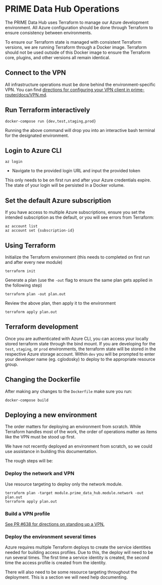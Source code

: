 # PRIME Data Hub Operations

The PRIME Data Hub uses Terraform to manage our Azure development environment. All Azure configuration should be done through Terraform to ensure consistency between environments.

To ensure our Terraform state is managed with consistent Terraform versions, we are running Terraform through a Docker image. Terraform should not be used outside of this Docker image to ensure the Terraform core, plugins, and other versions all remain identical.


## Connect to the VPN

All infrastructure operations must be done behind the environment-specific VPN. You can find [directions for configuring your VPN client in prime-router/docs/VPN.md](https://github.com/CDCgov/prime-data-hub/blob/master/prime-router/docs/vpn.md).


## Run Terraform interactively

```
docker-compose run {dev,test,staging,prod}
```

Running the above command will drop you into an interactive bash terminal for the designated environment.


## Login to Azure CLI

```
az login
```

- Navigate to the provided login URL and input the provided token

This only needs to be on first run and after your Azure credentials expire. The state of your login will be persisted in a Docker volume.


## Set the default Azure subscription

If you have access to multiple Azure subscriptions, ensure you set the intended subscription as the default, or you will see errors from Terraform:

```
az account list
az account set {subscription-id}
```


## Using Terraform

Initialize the Terraform environment (this needs to completed on first run and after every new module)

```
terraform init
```

Generate a plan (use the  `-out` flag to ensure the same plan gets applied in the following step)

```
terraform plan -out plan.out
```

Review the above plan, then apply it to the environment

```
terraform apply plan.out
```


## Terraform development

Once you are authenticated with Azure CLI, you can access your locally stored terraform state through the bind mount.  If you are developing for the `test`, `staging`, or `prod` environments, the terraform state will be stored in the respective Azure storage account. Within `dev` you will be prompted to enter your developer name (eg. cglodosky) to deploy to the appropriate resource group.


## Changing the Dockerfile

After making any changes to the `Dockerfile` make sure you run:

```
docker-compose build
```


## Deploying a new environment

The order matters for deploying an environment from scratch. While Terraform handles most of the work, the order of operations matter as items like the VPN must be stood up first.

We have not recently deployed an environment from scratch, so we could use assistance in building this documentation.

The rough steps will be:

### Deploy the network and VPN

Use resource targeting to deploy only the network module.

```
terraform plan -target module.prime_data_hub.module.network -out plan.out
terraform apply plan.out
```

### Build a VPN profile

[See PR #638 for directions on standing up a VPN.](https://github.com/CDCgov/prime-data-hub/pull/638)

### Deploy the environment several times

Azure requires multiple Terraform deploys to create the service identities needed for building access profiles. Due to this, the deploy will need to be run several times. The first time a service identity is created, the second time the access profile is created from the identity.

There will also need to be some resource targeting throughout the deployment. This is a section we will need help documenting.